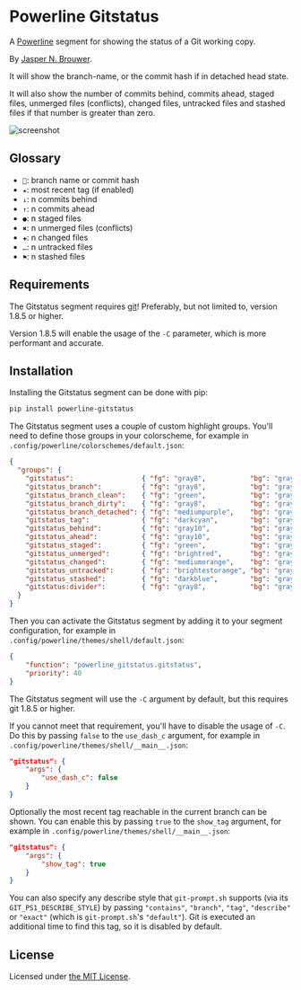 Powerline Gitstatus
===================

A [Powerline][1] segment for showing the status of a Git working copy.

By [Jasper N. Brouwer][2].

It will show the branch-name, or the commit hash if in detached head state.

It will also show the number of commits behind, commits ahead, staged files,
unmerged files (conflicts), changed files, untracked files and stashed files
if that number is greater than zero.

![screenshot][4]

Glossary
--------
- ``: branch name or commit hash
- `★`: most recent tag (if enabled)
- `↓`: n commits behind
- `↑`: n commits ahead
- `●`: n staged files
- `✖`: n unmerged files (conflicts)
- `✚`: n changed files
- `…`: n untracked files
- `⚑`: n stashed files

Requirements
------------

The Gitstatus segment requires [git][5]! Preferably, but not limited to, version 1.8.5 or higher.

Version 1.8.5 will enable the usage of the `-C` parameter, which is more performant and accurate.

Installation
------------

Installing the Gitstatus segment can be done with pip:

```txt
pip install powerline-gitstatus
```

The Gitstatus segment uses a couple of custom highlight groups. You'll need to define those groups in your colorscheme,
for example in `.config/powerline/colorschemes/default.json`:

```json
{
  "groups": {
    "gitstatus":                 { "fg": "gray8",           "bg": "gray2", "attrs": [] },
    "gitstatus_branch":          { "fg": "gray8",           "bg": "gray2", "attrs": [] },
    "gitstatus_branch_clean":    { "fg": "green",           "bg": "gray2", "attrs": [] },
    "gitstatus_branch_dirty":    { "fg": "gray8",           "bg": "gray2", "attrs": [] },
    "gitstatus_branch_detached": { "fg": "mediumpurple",    "bg": "gray2", "attrs": [] },
    "gitstatus_tag":             { "fg": "darkcyan",        "bg": "gray2", "attrs": [] },
    "gitstatus_behind":          { "fg": "gray10",          "bg": "gray2", "attrs": [] },
    "gitstatus_ahead":           { "fg": "gray10",          "bg": "gray2", "attrs": [] },
    "gitstatus_staged":          { "fg": "green",           "bg": "gray2", "attrs": [] },
    "gitstatus_unmerged":        { "fg": "brightred",       "bg": "gray2", "attrs": [] },
    "gitstatus_changed":         { "fg": "mediumorange",    "bg": "gray2", "attrs": [] },
    "gitstatus_untracked":       { "fg": "brightestorange", "bg": "gray2", "attrs": [] },
    "gitstatus_stashed":         { "fg": "darkblue",        "bg": "gray2", "attrs": [] },
    "gitstatus:divider":         { "fg": "gray8",           "bg": "gray2", "attrs": [] }
  }
}
```

Then you can activate the Gitstatus segment by adding it to your segment configuration,
for example in `.config/powerline/themes/shell/default.json`:

```json
{
    "function": "powerline_gitstatus.gitstatus",
    "priority": 40
}
```

The Gitstatus segment will use the `-C` argument by default, but this requires git 1.8.5 or higher.

If you cannot meet that requirement, you'll have to disable the usage of `-C`.
Do this by passing `false` to the `use_dash_c` argument, for example in `.config/powerline/themes/shell/__main__.json`:

```json
"gitstatus": {
    "args": {
        "use_dash_c": false
    }
}
```

Optionally the most recent tag reachable in the current branch can be shown.
You can enable this by passing `true` to the `show_tag` argument, for example in `.config/powerline/themes/shell/__main__.json`:

```json
"gitstatus": {
    "args": {
        "show_tag": true
    }
}
```

You can also specify any describe style that `git-prompt.sh` supports (via its `GIT_PS1_DESCRIBE_STYLE`) by passing `"contains"`, `"branch"`, `"tag"`, `"describe"` or `"exact"` (which is `git-prompt.sh`'s `"default"`).
Git is executed an additional time to find this tag, so it is disabled by default.

License
-------

Licensed under [the MIT License][3].

[1]: https://powerline.readthedocs.org/en/master/
[2]: https://github.com/jaspernbrouwer
[3]: https://github.com/jaspernbrouwer/powerline-gitstatus/blob/master/LICENSE
[4]: https://github.com/jaspernbrouwer/powerline-gitstatus/blob/master/screenshot.png
[5]: https://git-scm.com/
